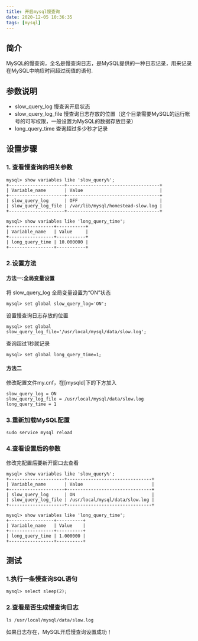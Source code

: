 ```yaml
---
title: 开启mysql慢查询
date: 2020-12-05 10:36:35
tags: [mysql] 
---
```

## 简介
MySQL的慢查询，全名是慢查询日志，是MySQL提供的一种日志记录，用来记录在MySQL中响应时间超过阀值的语句.


## 参数说明
- slow_query_log 慢查询开启状态
- slow_query_log_file 慢查询日志存放的位置（这个目录需要MySQL的运行帐号的可写权限，一般设置为MySQL的数据存放目录）
- long_query_time 查询超过多少秒才记录

## 设置步骤

### 1. 查看慢查询的相关参数

```shell
mysql> show variables like 'slow_query%';
+---------------------+-----------------------------------+
| Variable_name       | Value                             |
+---------------------+-----------------------------------+
| slow_query_log      | OFF                               |
| slow_query_log_file | /var/lib/mysql/homestead-slow.log |
+---------------------+-----------------------------------+

mysql> show variables like 'long_query_time';
+-----------------+-----------+
| Variable_name   | Value     |
+-----------------+-----------+
| long_query_time | 10.000000 |
+-----------------+-----------+
```
 
 ### 2.设置方法
#### 方法一:全局变量设置

将 slow_query_log 全局变量设置为“ON”状态
```shell
mysql> set global slow_query_log='ON';
```

设置慢查询日志存放的位置
```shell
mysql> set global slow_query_log_file='/usr/local/mysql/data/slow.log';
```

查询超过1秒就记录
```shell 
mysql> set global long_query_time=1;
```

#### 方法二
修改配置文件my.cnf，在[mysqld]下的下方加入
```
slow_query_log = ON
slow_query_log_file = /usr/local/mysql/data/slow.log
long_query_time = 1
```
### 3.重新加载MySQL配置
```shell
sudo service mysql reload
```
### 4.查看设置后的参数

修改完配置后要新开窗口去查看

```shell 
mysql> show variables like 'slow_query%';
+---------------------+--------------------------------+
| Variable_name       | Value                          |
+---------------------+--------------------------------+
| slow_query_log      | ON                             |
| slow_query_log_file | /usr/local/mysql/data/slow.log |
+---------------------+--------------------------------+

mysql> show variables like 'long_query_time';
+-----------------+----------+
| Variable_name   | Value    |
+-----------------+----------+
| long_query_time | 1.000000 |
+-----------------+----------+
```

## 测试
### 1.执行一条慢查询SQL语句
```shell
mysql> select sleep(2);
```
### 2.查看是否生成慢查询日志
```code
ls /usr/local/mysql/data/slow.log
```
如果日志存在，MySQL开启慢查询设置成功！

